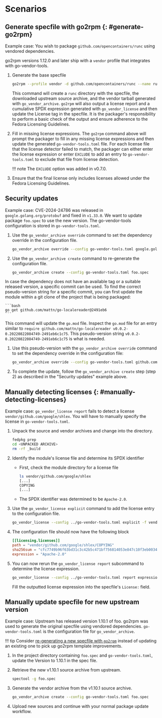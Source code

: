 <!--
Copyright (C) 2024 Maxwell G <maxwell@gtmx.me>
SPDX-License-Identifier: MIT
-->

<!--- pyml disable-num-lines 111 code-block-style-->

# Scenarios

## Generate specfile with go2rpm {: #generate-go2rpm}

Example case: You wish to package `github.com/opencontainers/runc` using
vendored dependencies.

go2rpm versions 1.12.0 and later ship with a `vendor` profile that integrates
with go-vendor-tools.

1. Generate the base specfile

    ```bash
    go2rpm --profile vendor -d github.com/opencontainers/runc --name runc
    ```

    This command will create a `runc` directory with the specfile, the
    downloaded upstream source archive, and the vendor tarball generated with
    `go_vendor_archive`.
    `go2rpm` will also output a license report and a cumulative SPDX expression
    generated with `go_vendor_license` and then update the License tag in the specfile.
    It is the packager's responsibility to perform a basic check of the output
    and ensure adherence to the Fedora Licensing Guidelines.

1. Fill in missing license expressions.
    The `go2rpm` command above will prompt the packager to fill in any missing
    license expressions and then update the generated `go-vendor-tools.toml` file.
    For each license file that the license detector failed to match,
    the packager can either enter the license expression or enter `EXCLUDE` to
    add an entry to `go-vendor-tools.toml` to exclude that file from license
    detection.

    !!! note
        The `EXCLUDE` option was added in v0.7.0.

1. Ensure that the final license only includes licenses allowed under the Fedora
   Licensing Guidelines.

## Security updates

Example case: CVE-2024-24786 was released in `google.golang.org/protobuf` and
fixed in `v1.33.0`. We want to update package `foo.spec` to use the new
version. The go-vendor-tools configuration is stored in `go-vendor-tools.toml`.

1. Use the `go_vendor_archive override` command to set the dependency override
    in the configuration file.

    ```bash
    go_vendor_archive override --config go-vendor-tools.toml google.golang.org/protobuf v1.33.0
    ```

1. Use the `go_vendor_archive create` command to re-generate the configuration file.

    ```bash
    go_vendor_archive create --config go-vendor-tools.toml foo.spec
    ```

In case the dependency does not have an available tag or a suitable released
version, a specific commit can be used. To find the correct pseudo-version
string for a specific commit, you can first update the module within a git
clone of the project that is being packaged:

    ```bash
    go get github.com/mattn/go-localereader@2491eb6
    ```

This command will update the `go.mod` file. Inspect the `go.mod` file for
an entry similar to `require github.com/mattn/go-localereader v0.0.2-0.20220822084749-2491eb6c1c75`.
This pseudo-version string `v0.0.2-0.20220822084749-2491eb6c1c75` is what is needed.

1. Use this pseudo-version with the `go_vendor_archive override` command to
   set the dependency override in the configuration file:

    ```bash
    go_vendor_archive override --config go-vendor-tools.toml github.com/mattn/go-localereader v0.0.2-0.20220822084749-2491eb6c1c75
    ```

1. To complete the update, follow the `go_vendor_archive create` step
   (step 2) as described in the "Security updates" example above.

## Manually detecting licenses {: #manually-detecting-licenses}

Example case: `go_vendor_license report` fails to detect a license
`vendor/github.com/google/shlex`. You will have to manually specify the license
in `go-vendor-tools.toml`.

1. Unpack the source and vendor archives and change into the directory.

    ```bash
    fedpkg prep
    cd <UNPACKED ARCHIVE>
    rm -rf _build
    ```

1. Identify the module's license file and determine its SPDX identifier

    - First, check the module directory for a license file

        ```bash
        ls vendor/github.com/google/shlex
        [...]
        COPYING
        [...]
        ```

    - The SPDX identifier was determined to be `Apache-2.0`.

1. Use the `go_vendor_license explicit` command to add the license entry to the
    configuration file.

    ```bash
    go_vendor_license --config ../go-vendor-tools.toml explicit -f vendor/github.com/google/shlex/COPYING Apache-2.0
    ```

1. The configuration file should now have the following block

    ```toml
    [[licensing.licenses]]
    path = "vendor/github.com/google/shlex/COPYING"
    sha256sum = "cfc7749b96f63bd31c3c42b5c471bf756814053e847c10f3eb003417bc523d30"
    expression = "Apache-2.0"
    ```

1. You can now rerun the `go_vendor_license report` subcommand to determine the
    license expression.

    ```bash
    go_vendor_license --config ../go-vendor-tools.toml report expression
    ```

    Fill the outputted license expression into the specfile's `License:` field.

## Manually update specfile for new upstream version

Example case: Upstream has released version 1.10.1 of foo.
go2rpm was used to generate the original specfile using vendored dependencies.
`go-vendor-tools.toml` is the configuration file for `go_vendor_archive`.

!!! tip
    Consider [re-generating a new specfile with `go2rpm`](#generate-go2rpm)
    instead of updating an existing one to pick up go2rpm template
    improvements.

1. In the project directory containing `foo.spec` and `go-vendor-tools.toml`,
    update the Version to 1.10.1 in the spec file.

1. Retrieve the new v1.10.1 source archive from upstream.

    ```bash
    spectool -g foo.spec
    ```

1. Generate the vendor archive from the v1.10.1 source archive.

    ```bash
    go_vendor_archive create --config go-vendor-tools.toml foo.spec
    ```

1. Upload new sources and continue with your normal package update workflow.
